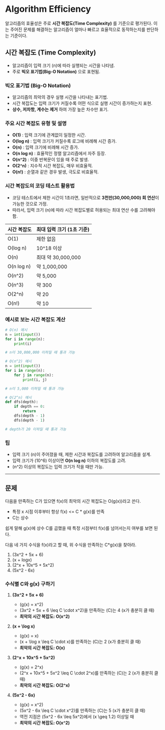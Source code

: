 # Algorithm Efficiency

알고리즘의 효율성은 주로 **시간 복잡도(Time Complexity)** 를 기준으로 평가된다. 이는 주어진 문제를 해결하는 알고리즘이 얼마나 빠르고 효율적으로 동작하는지를 판단하는 기준이다.

## 시간 복잡도 (Time Complexity)

- 알고리즘이 입력 크기 \(n\)에 따라 실행되는 시간을 나타냄.
- 주로 **빅오 표기법(Big-O Notation)** 으로 표현됨.

### 빅오 표기법 (Big-O Notation)

- 알고리즘의 최악의 경우 실행 시간을 나타내는 표기법.
- 시간 복잡도는 입력 크기가 커질수록 어떤 식으로 실행 시간이 증가하는지 표현.
- **상수, 저차항, 계수는 제거** 하여 가장 높은 차수만 표기.

### 주요 시간 복잡도 유형 및 설명

- **O(1)** : 입력 크기에 관계없이 일정한 시간.
- **O(log n)** : 입력 크기가 커질수록 로그에 비례해 시간 증가.
- **O(n)** : 입력 크기에 비례해 시간 증가.
- **O(n log n)** : 효율적인 정렬 알고리즘에서 자주 등장.
- **O(n^2)** : 이중 반복문이 있을 때 주로 발생.
- **O(2^n)** : 지수적 시간 복잡도, 매우 비효율적.
- **O(n!)** : 순열과 같은 경우 발생, 극도로 비효율적.

### 시간 복잡도의 코딩 테스트 활용법

- 코딩 테스트에서 제한 시간이 1초라면, 일반적으로 **3천만(30,000,000) 회 연산**이 가능한 것으로 가정.
- 따라서, 입력 크기 \(n\)에 따라 시간 복잡도별로 허용되는 최대 연산 수를 고려해야 함.

| 시간 복잡도 | 최대 입력 크기 (1초 기준) |
|--------------|-------------------------|
| O(1)         | 제한 없음                 |
| O(log n)     | 10^18 이상                |
| O(n)         | 최대 약 30,000,000        |
| O(n log n)   | 약 1,000,000              |
| O(n^2)       | 약 5,000                  |
| O(n^3)       | 약 300                    |
| O(2^n)       | 약 20                     |
| O(n!)        | 약 10                     |

### 예시로 보는 시간 복잡도 계산

```python
# O(n) 예시
n = int(input())
for i in range(n):
    print(i)

# n이 30,000,000 이하일 때 통과 가능

# O(n^2) 예시
n = int(input())
for i in range(n):
    for j in range(n):
        print(i, j)

# n이 5,000 이하일 때 통과 가능

# O(2^n) 예시
def dfs(depth):
    if depth == 0:
        return
    dfs(depth - 1)
    dfs(depth - 1)

# depth가 20 이하일 때 통과 가능
```

### 팁
- 입력 크기 \(n\)이 주어졌을 때, 제한 시간과 복잡도를 고려하여 알고리즘을 설계.
- 입력 크기가 \(10^6\) 이상이면 **O(n log n)** 이하의 복잡도를 고려.
- \(n^2\) 이상의 복잡도는 입력 크기가 작을 때만 가능.

---

## 문제 

다음을 만족하는 C가 있으면 f(x)의 최악의 시간 복잡도는 O(g(x))라고 쓴다.

- 특정 x 시점 이후부터 항상 f(x) <= C * g(x)를 만족
- C는 상수

쉽게 말해 g(x)에 상수 C를 곱했을 때 특정 시점부터 f(x)를 넘어서는지 여부를 보면 된다. 

다음 네 가지 수식을 f(x)라고 할 때, 위 수식을 만족하는 C*g(x)을 찾아라.

1. \(3x^2 + 5x + 6\)
2. \(x + logx\)
3. \(2^x + 10x^5 + 5x^2\)
4. \(5x^2 - 6x\)

### 수식별 C와 g(x) 구하기

1. **\(3x^2 + 5x + 6\)**
   - \(g(x) = x^2\)
   - \(3x^2 + 5x + 6 \leq C \cdot x^2\)을 만족하는 \(C\)는 4 (x가 충분히 클 때)
   - **최악의 시간 복잡도: O(x^2)**

2. **\(x + \log x\)**
   - \(g(x) = x\)
   - \(x + \log x \leq C \cdot x\)를 만족하는 \(C\)는 2 (x가 충분히 클 때)
   - **최악의 시간 복잡도: O(x)**

3. **\(2^x + 10x^5 + 5x^2\)**
   - \(g(x) = 2^x\)
   - \(2^x + 10x^5 + 5x^2 \leq C \cdot 2^x\)를 만족하는 \(C\)는 2 (x가 충분히 클 때)
   - **최악의 시간 복잡도: O(2^x)**

4. **\(5x^2 - 6x\)**
   - \(g(x) = x^2\)
   - \(5x^2 - 6x \leq C \cdot x^2\)를 만족하는 \(C\)는 5 (x가 충분히 클 때)
   - 역전 지점은 \(5x^2 - 6x \leq 5x^2\)에서 \(x \geq 1.2\) 이상일 때
   - **최악의 시간 복잡도: O(x^2)**
